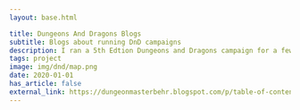 ```yaml
---
layout: base.html

title: Dungeons And Dragons Blogs
subtitle: Blogs about running DnD campaigns
description: I ran a 5th Edtion Dungeons and Dragons campaign for a few years and wrote some blog articles about it.
tags: project
image: img/dnd/map.png
date: 2020-01-01
has_article: false
external_link: https://dungeonmasterbehr.blogspot.com/p/table-of-content.html
---
```

